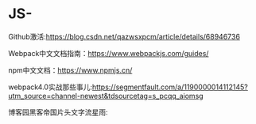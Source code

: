# JS-

Github激活:https://blog.csdn.net/qazwsxpcm/article/details/68946736

Webpack中文文档指南：https://www.webpackjs.com/guides/

npm中文文档：https://www.npmjs.cn/

webpack4.0实战那些事儿:https://segmentfault.com/a/1190000014112145?utm_source=channel-newest&tdsourcetag=s_pcqq_aiomsg

博客园黑客帝国片头文字流星雨:
